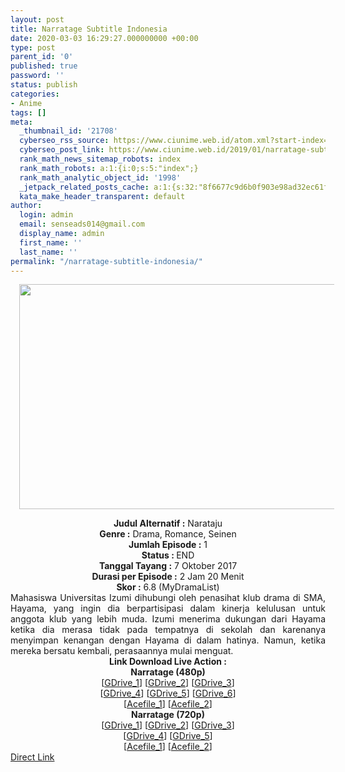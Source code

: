 ```yaml
---
layout: post
title: Narratage Subtitle Indonesia
date: 2020-03-03 16:29:27.000000000 +00:00
type: post
parent_id: '0'
published: true
password: ''
status: publish
categories:
- Anime
tags: []
meta:
  _thumbnail_id: '21708'
  cyberseo_rss_source: https://www.ciunime.web.id/atom.xml?start-index=1051&max-results=150
  cyberseo_post_link: https://www.ciunime.web.id/2019/01/narratage-subtitle-indonesia.html
  rank_math_news_sitemap_robots: index
  rank_math_robots: a:1:{i:0;s:5:"index";}
  rank_math_analytic_object_id: '1998'
  _jetpack_related_posts_cache: a:1:{s:32:"8f6677c9d6b0f903e98ad32ec61f8deb";a:2:{s:7:"expires";i:1653483123;s:7:"payload";a:0:{}}}
  kata_make_header_transparent: default
author:
  login: admin
  email: senseads014@gmail.com
  display_name: admin
  first_name: ''
  last_name: ''
permalink: "/narratage-subtitle-indonesia/"
---
```

<div class="separator" style="clear: both; text-align: center;"><a href="https://4.bp.blogspot.com/-35TPW5hPPUs/XFMkyluylZI/AAAAAAAAJSE/uaLS9_OWy246hERXVF_jFaY1aUeocG0EwCLcBGAs/s1600/Narratage.jpg" imageanchor="1" style="margin-left: 1em; margin-right: 1em;"><img border="0" data-original-height="720" data-original-width="1280" height="360" src="{{ site.baseurl }}/assets/2020/03/Narratage.jpg" width="640" /></a></div>
<p>
<div style="text-align: center;"><b>Judul</b><b><b> Alternatif</b> :</b> Narataju</div>
<div style="text-align: center;"><b><b>Genre :</b></b> Drama, Romance, Seinen</div>
<div style="text-align: center;"><b>Jumlah Episode :</b> 1<br /><b>Status :&nbsp;</b>END<br /><b>Tanggal Tayang :</b> 7 Oktober 2017<br /><b>Durasi per Episode :</b> 2 Jam 20 Menit</div>
<div style="text-align: center;"><b>Skor :</b> 6.8 (MyDramaList)</div>
<div style="text-align: center;"></div>
<div style="text-align: justify;">Mahasiswa Universitas Izumi dihubungi oleh penasihat klub drama di SMA, Hayama, yang ingin dia berpartisipasi dalam kinerja kelulusan untuk anggota klub yang lebih muda. Izumi menerima dukungan dari Hayama ketika dia merasa tidak pada tempatnya di sekolah dan karenanya menyimpan kenangan dengan Hayama di dalam hatinya. Namun, ketika mereka bersatu kembali, perasaannya mulai menguat.</div>
<div style="text-align: justify;"></div>
<div style="text-align: justify;"></div>
<div style="text-align: center;"><b>Link Download Live Action :</b></div>
<div style="text-align: center;"></div>
<div style="text-align: center;"><b>Narratage (480p)</b><br />[<a href="https://drive.google.com/uc?id=12i1rJgQE4JHLswkpIsZOfn6YsPtSkCYT" target="_blank" rel="noopener">GDrive_1</a>] [<a href="https://drive.google.com/uc?id=12i1rJgQE4JHLswkpIsZOfn6YsPtSkCYT" target="_blank" rel="noopener">GDrive_2</a>] [<a href="https://drive.google.com/uc?id=1mMvvxR_TEKVh9yyYtr6bPPaS7dDJxzqw" target="_blank" rel="noopener">GDrive_3</a>]<br />[<a href="https://drive.google.com/uc?id=1hlhD4md_8OBRTlMfQc78FrfzzFg2bUzA" target="_blank" rel="noopener">GDrive_4</a>] [<a href="https://drive.google.com/uc?id=15zEWPJvcCAyZRwlqiTNFQvd4h7yKe6nu" target="_blank" rel="noopener">GDrive_5</a>] [<a href="https://drive.google.com/uc?id=10uZydmce3lcrNml5fLGfoEOc6zUqRD8E" target="_blank" rel="noopener">GDrive_6</a>]<br />[<a href="https://acefile.co/f/10062667/kusonime-narataju-2017-480p-rar" target="_blank" rel="noopener">Acefile_1</a>] [<a href="https://acefile.co/f/2706659/batchindo_narratage-2017-bluray-480p-rar" target="_blank" rel="noopener">Acefile_2</a>]</div>
<div style="text-align: center;"><b>Narratage (720p)</b><br />[<a href="https://drive.google.com/uc?id=1b8S4QmsriAYeQQq5gE0435GCZ7G15xTh" target="_blank" rel="noopener">GDrive_1</a>] [<a href="https://drive.google.com/uc?id=1PwnvnIOLHf8SL7lgqkOpNiqixSQo7EaA" target="_blank" rel="noopener">GDrive_2</a>] [<a href="https://drive.google.com/uc?id=1ZEuC1tw48fhh64m3ZmryJ8H0v4Tpv_CO" target="_blank" rel="noopener">GDrive_3</a>]<br />[<a href="https://drive.google.com/uc?id=15_76b5xUrj_0FrWcu8wEmYSlbNmNtVuH" target="_blank" rel="noopener">GDrive_4</a>] [<a href="https://drive.google.com/uc?id=15Vv61fc7v4czeu6uAxgvh7Sn8TM9mGeU" target="_blank" rel="noopener">GDrive_5</a>]<br />[<a href="https://acefile.co/f/10062669/kusonime-narataju-2017-720p-rar" target="_blank" rel="noopener">Acefile_1</a>] [<a href="https://acefile.co/f/2706646/batchindo_narratage-2017-720p-rar" target="_blank" rel="noopener">Acefile_2</a>]</div>
<link rel="stylesheet" href="https://cdnjs.cloudflare.com/ajax/libs/font-awesome/4.7.0/css/font-awesome.min.css" />
<div class="divbtn"> <a href="https://handymansurrender.com/fihup8buzv?key=94550f7ce39444073321dde3b8782f97" class="btn"><i class="fa fa-download"></i> Direct Link</a> </div>
